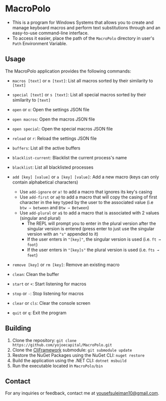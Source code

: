 # MacroPolo

- This is a program for Windows Systems that allows you to create and manage keyboard macros and perform text substitutions through and an easy-to-use command-line interface.
- To access it easier, place the path of the `MacroPolo` directory in user's `Path` Environment Variable.

## Usage

The MacroPolo application provides the following commands:

- `macros [text]` or `m [text]`: List all macros sorted by their similarity to `[text]`
- `special [text]` or `s [text]`: List all special macros sorted by their similarity to `[text]`
- `open` or `o`: Open the settings JSON file
- `open macros`: Open the macros JSON file
- `open special`: Open the special macros JSON file
- `reload` or `r`: Reload the settings JSON file
- `buffers`: List all the active buffers
- `blacklist-current`: Blacklist the current process's name
- `blacklist`: List all blacklisted processes
- `add [key] [value]` or `a [key] [value]`: Add a new macro (keys can only contain alphabetical characters)
  - Use `add-ignore` or `a!` to add a macro that ignores its key's casing
  - Use `add-first` or `a@` to add a macro that will copy the casing of first character in the key typed by the user to the associated value (i.e `btw → between` and `Btw → Between`)
  - Use `add-plural` or `a$` to add a macro that is associated with 2 values (singular and plural)
    - The REPL will prompt you to enter in the plural version after the singular version is entered (press enter to just use the singular version with an `"s"` appended to it)
    - If the user enters in `"[key]"`, the singular version is used (i.e. `ft → foot`)
    - If the user enters in `"[key]s"` the plural version is used (i.e. `fts → feet`)

- `remove [key]` or `rm [key]`: Remove an existing macro
- `clean`: Clean the buffer
- `start` or `+`: Start listening for macros
- `stop` or `-`: Stop listening for macros
- `clear` or `cls`: Clear the console screen
- `quit` or `q`: Exit the program

## Building

1. Clone the repository: `git clone https://github.com/yojoecapital/MacroPolo.git`
2. Clone the [CliFramework](https://github.com/yojoecapital/CliFramework) submodule: `git submodule update`
3. Restore the NuGet Packages using the NuGet CLI: `nuget restore`
4. Build the application using the .NET CLI: `dotnet msbuild`
5. Run the executable located in `MacroPolo/bin`

## Contact

For any inquiries or feedback, contact me at [yousefsuleiman10@gmail.com](mailto:yousefsuleiman10@gmail.com).